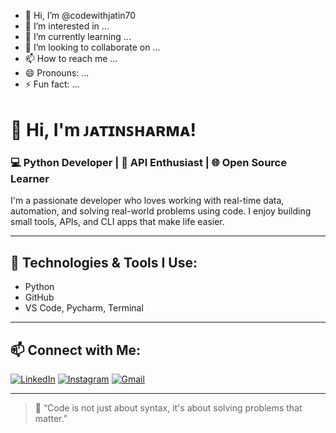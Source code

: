 - 👋 Hi, I’m @codewithjatin70
- 👀 I’m interested in ...
- 🌱 I’m currently learning ...
- 💞️ I’m looking to collaborate on ...
- 📫 How to reach me ...
- 😄 Pronouns: ...
- ⚡ Fun fact: ...

# 👋 Hi, I'm ᴊᴀᴛɪɴꜱʜᴀʀᴍᴀ!  
### 💻 Python Developer | 🚀 API Enthusiast | 🌐 Open Source Learner

I'm a passionate developer who loves working with real-time data, automation, and solving real-world problems using code. I enjoy building small tools, APIs, and CLI apps that make life easier.

---

## 🔧 Technologies & Tools I Use:
- Python
- GitHub
- VS Code, Pycharm, Terminal

---
## 📫 Connect with Me:

[![LinkedIn](https://img.shields.io/badge/-LinkedIn-blue?style=flat-square&logo=linkedin)]([https://www.linkedin.com/in/yourprofile](https://www.linkedin.com/in/jatin-sharma-531191323/))
[![Instagram](https://img.shields.io/badge/-Instagram-E4405F?style=flat-square&logo=instagram&logoColor=white)]([https://www.instagram.com/yourprofile](https://instagram.com/radhakrishnaji7011))
[![Gmail](https://img.shields.io/badge/-Gmail-D14836?style=flat-square&logo=gmail&logoColor=white)](mailto:ethicalgameing@gmail.com)

---

> 🧠 “Code is not just about syntax, it's about solving problems that matter.”


<!---
codewithjatin70/codewithjatin70 is a ✨ special ✨ repository because its `README.md` (this file) appears on your GitHub profile.
You can click the Preview link to take a look at your changes.
--->
